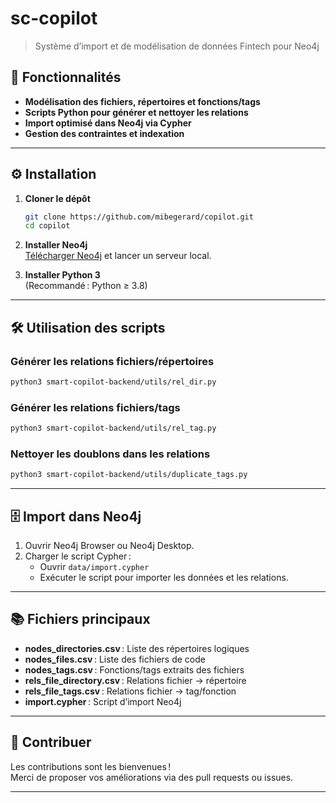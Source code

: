 # sc-copilot

> Système d’import et de modélisation de données Fintech pour Neo4j



## 🚀 Fonctionnalités

- **Modélisation des fichiers, répertoires et fonctions/tags**
- **Scripts Python pour générer et nettoyer les relations**
- **Import optimisé dans Neo4j via Cypher**
- **Gestion des contraintes et indexation**

---

## ⚙️ Installation

1. **Cloner le dépôt**
   ```bash
   git clone https://github.com/mibegerard/copilot.git
   cd copilot
   ```

2. **Installer Neo4j**  
   [Télécharger Neo4j](https://neo4j.com/download/) et lancer un serveur local.

3. **Installer Python 3**  
   (Recommandé : Python ≥ 3.8)

---

## 🛠️ Utilisation des scripts

### Générer les relations fichiers/répertoires
```bash
python3 smart-copilot-backend/utils/rel_dir.py
```

### Générer les relations fichiers/tags
```bash
python3 smart-copilot-backend/utils/rel_tag.py
```

### Nettoyer les doublons dans les relations
```bash
python3 smart-copilot-backend/utils/duplicate_tags.py
```

---

## 🗄️ Import dans Neo4j

1. Ouvrir Neo4j Browser ou Neo4j Desktop.
2. Charger le script Cypher :
   - Ouvrir `data/import.cypher`
   - Exécuter le script pour importer les données et les relations.

---

## 📚 Fichiers principaux

- **nodes_directories.csv** : Liste des répertoires logiques
- **nodes_files.csv** : Liste des fichiers de code
- **nodes_tags.csv** : Fonctions/tags extraits des fichiers
- **rels_file_directory.csv** : Relations fichier → répertoire
- **rels_file_tags.csv** : Relations fichier → tag/fonction
- **import.cypher** : Script d’import Neo4j

---

## 📝 Contribuer

Les contributions sont les bienvenues !  
Merci de proposer vos améliorations via des pull requests ou issues.

---

